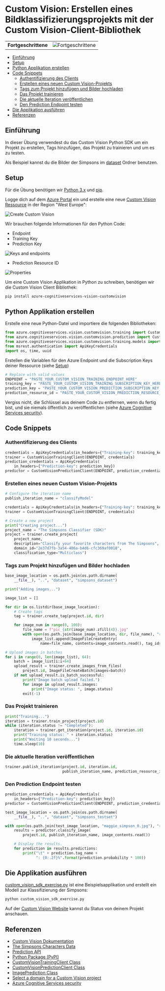 # Custom Vision: Erstellen eines Bildklassifizierungsprojekts mit der Custom Vision-Client-Bibliothek

|                      |                                                    |
| -------------------- | -------------------------------------------------- |
| **Fortgeschrittene** | ![Fortgeschrittene](../../images/intermediate.png) |

- [Einführung](#einführung)
- [Setup](#setup)
- [Python Applikation erstellen](#python-applikation-erstellen)
- [Code Snippets](#code-snippets)
  - [Authentifizierung des Clients](#authentifizierung-des-clients)
  - [Erstellen eines neuen Custom Vision-Projekts](#erstellen-eines-neuen-custom-vision-projekts)
  - [Tags zum Projekt hinzufügen und Bilder hochladen](#tags-zum-projekt-hinzufügen-und-bilder-hochladen)
  - [Das Projekt trainieren](#das-projekt-trainieren)
  - [Die aktuelle Iteration veröffentlichen](#die-aktuelle-iteration-veröffentlichen)
  - [Den Prediction Endpoint testen](#den-prediction-endpoint-testen)
- [Die Applikation ausführen](#die-applikation-ausführen)
- [Referenzen](#referenzen)

## Einführung

In dieser Übung verwendest du das Custom Vision Python SDK um ein Projekt zu erstellen, Tags hinzufügen, das Projekt zu trainieren und um es zu testen.

Als Beispiel kannst du die Bilder der Simpsons im [dataset](../dataset) Ordner benutzen.

## Setup

Für die Übung benötigen wir [Python 3.x](https://www.python.org/) und [pip](https://pip.pypa.io/en/stable/).

Logge dich auf dem [Azure Portal](https://portal.azure.com/) ein und erstelle eine neue [Custom Vision Ressource](https://portal.azure.com/?microsoft_azure_marketplace_ItemHideKey=microsoft_azure_cognitiveservices_customvision#create/Microsoft.CognitiveServicesCustomVision) in der Region "West Europe":

![Create Custom Vision](images/create_custom_vision.png)

Wir brauchen folgende Informationen für den Python Code:

* Endpoint
* Training Key
* Prediction Key

![Keys and endpoints](images/keys_and_endpoints.png)

* Prediction Resource ID

![Properties](images/properties.png)

Um eine Custom Vision Applikation in Python zu schreiben, benötigen wir die Custom Vision Client Bibliothek:

```bash
pip install azure-cognitiveservices-vision-customvision
```

## Python Applikation erstellen

Erstelle eine neue Python-Datei und importiere die folgenden Bibliotheken:

```python
from azure.cognitiveservices.vision.customvision.training import CustomVisionTrainingClient
from azure.cognitiveservices.vision.customvision.prediction import CustomVisionPredictionClient
from azure.cognitiveservices.vision.customvision.training.models import ImageFileCreateBatch, ImageFileCreateEntry, Region
from msrest.authentication import ApiKeyCredentials
import os, time, uuid
```

Erstellen die Variablen für den Azure Endpoint und die Subscription Keys deiner Ressource (siehe [Setup](#setup))

```python
# Replace with valid values
ENDPOINT = "PASTE_YOUR_CUSTOM_VISION_TRAINING_ENDPOINT_HERE"
training_key = "PASTE_YOUR_CUSTOM_VISION_TRAINING_SUBSCRIPTION_KEY_HERE"
prediction_key = "PASTE_YOUR_CUSTOM_VISION_PREDICTION_SUBSCRIPTION_KEY_HERE"
prediction_resource_id = "PASTE_YOUR_CUSTOM_VISION_PREDICTION_RESOURCE_ID_HERE"
```

Vergiss nicht, die Schlüssel aus deinem Code zu entfernen, wenn du fertig bist, und sie niemals öffentlich zu veröffentlichen (siehe [Azure Cognitive Services security](https://docs.microsoft.com/en-us/azure/cognitive-services/cognitive-services-security)).

## Code Snippets

### Authentifizierung des Clients

```python
credentials = ApiKeyCredentials(in_headers={"Training-key": training_key})
trainer = CustomVisionTrainingClient(ENDPOINT, credentials)
prediction_credentials = ApiKeyCredentials(
    in_headers={"Prediction-key": prediction_key})
predictor = CustomVisionPredictionClient(ENDPOINT, prediction_credentials)
```

### Erstellen eines neuen Custom Vision-Projekts

```python
# Configure the iteration name
publish_iteration_name = "classifyModel"

credentials = ApiKeyCredentials(in_headers={"Training-key": training_key})
trainer = CustomVisionTrainingClient(ENDPOINT, credentials)

# Create a new project
print("Creating project...")
project_name = "The Simpsons Classifier (SDK)"
project = trainer.create_project(
    project_name,
    description="Classify your favorite characters from The Simpsons",
    domain_id="2e37d7fb-3a54-486a-b4d6-cfc369af0018",
    classification_type="Multiclass")
```

### Tags zum Projekt hinzufügen und Bilder hochladen

```python
base_image_location = os.path.join(os.path.dirname(
    __file__), "..", "dataset", "simpsons_dataset")

print("Adding images...")

image_list = []

for dir in os.listdir(base_image_location):
    # Create tags
    tag = trainer.create_tag(project.id, dir)

    for image_num in range(0, 100):
        file_name = f"pic_{str(image_num).zfill(4)}.jpg"
        with open(os.path.join(base_image_location, dir, file_name), "rb") as image_contents:
            image_list.append(ImageFileCreateEntry(
                name=file_name, contents=image_contents.read(), tag_ids=[tag.id]))

# Upload images in batches
for i in range(0, len(image_list), 64):
    batch = image_list[i:i+64]
    upload_result = trainer.create_images_from_files(
        project.id, ImageFileCreateBatch(images=batch))
    if not upload_result.is_batch_successful:
        print("Image batch upload failed.")
        for image in upload_result.images:
            print("Image status: ", image.status)
        exit(-1)
```

### Das Projekt trainieren

```python
print("Training...")
iteration = trainer.train_project(project.id)
while (iteration.status != "Completed"):
    iteration = trainer.get_iteration(project.id, iteration.id)
    print("Training status: " + iteration.status)
    print("Waiting 10 seconds...")
    time.sleep(10)
```

### Die aktuelle Iteration veröffentlichen

```python
trainer.publish_iteration(project.id, iteration.id,
                          publish_iteration_name, prediction_resource_id)
```

### Den Prediction Endpoint testen

```python
prediction_credentials = ApiKeyCredentials(
    in_headers={"Prediction-key": prediction_key})
predictor = CustomVisionPredictionClient(ENDPOINT, prediction_credentials)

test_image_location = os.path.join(os.path.dirname(
    __file__), "..", "dataset", "simpsons_testset")

with open(os.path.join(test_image_location, "maggie_simpson_0.jpg"), "rb") as image_contents:
    results = predictor.classify_image(
        project.id, publish_iteration_name, image_contents.read())

    # Display the results.
    for prediction in results.predictions:
        print("\t" + prediction.tag_name +
              ": {0:.2f}%".format(prediction.probability * 100))
```

## Die Applikation ausführen

[custom_vision_sdk_exercise.py](custom_vision_sdk_exercise.py) ist eine Beispielsapplikation und erstellt ein Modell zur Klassifizierung der Simpsons:

```bash
python custom_vision_sdk_exercise.py
```

Auf der [Custom Vision Website](https://www.customvision.ai/projects) kannst du Status von deinem Projekt anschauen.

## Referenzen

* [Custom Vision Dokumentation](https://docs.microsoft.com/en-us/azure/cognitive-services/custom-vision-service/)
* [The Simpsons Characters Data](https://www.kaggle.com/alexattia/the-simpsons-characters-dataset)
* [Prediction API](https://docs.microsoft.com/en-us/azure/cognitive-services/custom-vision-service/use-prediction-api)
* [Python Package (PyPI)](https://pypi.org/project/azure-cognitiveservices-vision-customvision/)
* [CustomVisionTrainingClient Class](https://docs.microsoft.com/en-us/python/api/azure-cognitiveservices-vision-customvision/azure.cognitiveservices.vision.customvision.training.customvisiontrainingclient?view=azure-python)
* [CustomVisionPredictionClient Class](https://docs.microsoft.com/en-us/python/api/azure-cognitiveservices-vision-customvision/azure.cognitiveservices.vision.customvision.prediction.customvisionpredictionclient?view=azure-python)
* [ImagePrediction Class](https://docs.microsoft.com/en-us/python/api/azure-cognitiveservices-vision-customvision/azure.cognitiveservices.vision.customvision.prediction.models.imageprediction?view=azure-python)
* [Select a domain for a Custom Vision project](https://docs.microsoft.com/en-us/azure/cognitive-services/custom-vision-service/select-domain)
* [Azure Cognitive Services security](https://docs.microsoft.com/en-us/azure/cognitive-services/cognitive-services-security)
